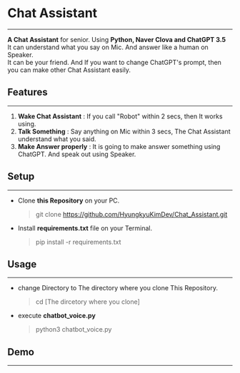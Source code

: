 # Chat Assistant

------

<b>A Chat Assistant</b> for senior. Using <b>Python, Naver Clova and ChatGPT 3.5</b>  
It can understand what you say on Mic. And answer like a human on Speaker.   
It can be your friend. And If you want to change ChatGPT's prompt, then you can make other Chat Assistant easily.

## Features

-----

1. <b>Wake Chat Assistant</b> : If you call "Robot" within 2 secs, then It works using.
2. <b>Talk Something</b> : Say anything on Mic within 3 secs, The Chat Assistant understand what you said.
3. <b>Make Answer properly</b> : It is going to make answer something using ChatGPT. And speak out using Speaker. 

## Setup

---
- Clone <b>this Repository</b> on your PC.
    > git clone https://github.com/HyungkyuKimDev/Chat_Assistant.git
- Install <b>requirements.txt</b> file on your Terminal.
    > pip install -r requirements.txt


## Usage

---

- change Directory to The directory where you clone This Repository.
    > cd [The dircetory where you clone]
- execute <b>chatbot_voice.py</b> 
    > python3 chatbot_voice.py


## Demo

---